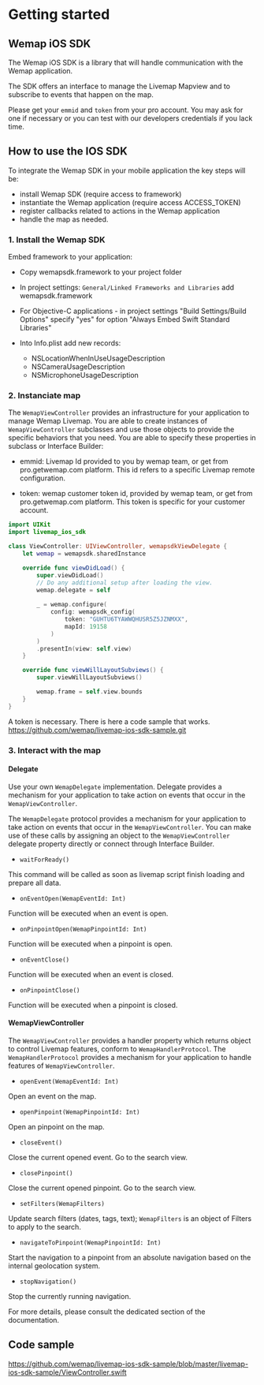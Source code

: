 # Getting started
## Wemap iOS SDK

The Wemap iOS SDK is a library that will handle communication with the Wemap application.

The SDK offers an interface to manage the Livemap Mapview and to subscribe to events that happen on the map.

Please get your `emmid` and `token` from your pro account. You may ask for one if necessary or you can test with our developers credentials if you lack time.

## How to use the IOS SDK

To integrate the Wemap SDK in your mobile application the key steps will be:

- install Wemap SDK (require access to framework)
- instantiate the Wemap application (require access ACCESS_TOKEN)
- register callbacks related to actions in the Wemap application
- handle the map as needed.

### 1. Install the Wemap SDK

Embed framework to your application:

- Copy wemapsdk.framework to your project folder
- In project settings: `General/Linked Frameworks and Libraries` add wemapsdk.framework
- For Objective-C applications - in project settings "Build Settings/Build Options" specify "yes" for option "Always Embed Swift Standard Libraries"

- Into Info.plist add new records:
    - NSLocationWhenInUseUsageDescription
    - NSCameraUsageDescription
    - NSMicrophoneUsageDescription

### 2. Instanciate map

The `WemapViewController` provides an infrastructure for your application to manage Wemap Livemap. You are able to create instances of `WemapViewController` subclasses and use those objects to provide the specific behaviors that you need. You are able to specify these properties in subclass or Interface Builder:

  - emmid: Livemap Id provided to you by wemap team, or get from pro.getwemap.com platform. This id refers to a specific Livemap remote configuration.

  - token: wemap customer token id, provided by wemap team, or get from pro.getwemap.com platform. This token is specific for your customer account.

```swift
import UIKit
import livemap_ios_sdk

class ViewController: UIViewController, wemapsdkViewDelegate {
    let wemap = wemapsdk.sharedInstance

    override func viewDidLoad() {
        super.viewDidLoad()
        // Do any additional setup after loading the view.
        wemap.delegate = self
        
        _ = wemap.configure(
            config: wemapsdk_config(
                token: "GUHTU6TYAWWQHUSR5Z5JZNMXX",
                mapId: 19158
            )
        )
        .presentIn(view: self.view)
    }

    override func viewWillLayoutSubviews() {
        super.viewWillLayoutSubviews()

        wemap.frame = self.view.bounds
    }
}
```

A token is necessary.
There is  here a code sample that works.
https://github.com/wemap/livemap-ios-sdk-sample.git

### 3. Interact with the map

#### Delegate

Use your own `WemapDelegate` implementation. Delegate provides a mechanism for your application to take action on events that occur in the `WemapViewController`.

The `WemapDelegate` protocol provides a mechanism for your application to take action on events that occur in the `WemapViewController`. You can make use of these calls by assigning an object to the `WemapViewController` delegate property directly or connect through Interface Builder.

  - `waitForReady()`

This command will be called as soon as livemap script finish loading and prepare all data.

  - `onEventOpen(WemapEventId: Int)`

Function will be executed when an event is open.

  - `onPinpointOpen(WemapPinpointId: Int)`

Function will be executed when a pinpoint is open.

  - `onEventClose()`

Function will be executed when an event is closed.

  - `onPinpointClose()`

Function will be executed when a pinpoint is closed.

#### WemapViewController

The `WemapViewController` provides a handler property which returns object to control Livemap features, conform to `WemapHandlerProtocol`. The `WemapHandlerProtocol` provides a mechanism for your application to handle features of `WemapViewController`.

  - `openEvent(WemapEventId: Int)`

Open an event on the map.

  - `openPinpoint(WemapPinpointId: Int)`

Open an pinpoint on the map.

  - `closeEvent()`

Close the current opened event. Go to the search view.

  - `closePinpoint()`

Close the current opened pinpoint. Go to the search view.

  - `setFilters(WemapFilters)`

Update search filters (dates, tags, text);
`WemapFilters` is an object of Filters to apply to the search.

  - `navigateToPinpoint(WemapPinpointId: Int)`

Start the navigation to a pinpoint from an absolute navigation based on the internal geolocation system.

  - `stopNavigation()`

Stop the currently running navigation.

For more details, please consult the dedicated section of the documentation.

## Code sample

https://github.com/wemap/livemap-ios-sdk-sample/blob/master/livemap-ios-sdk-sample/ViewController.swift
